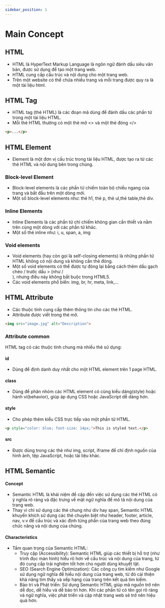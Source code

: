 ```yaml
---
sidebar_position: 1
---
```


# Main Concept

## HTML
- HTML là HyperText Markup Language là ngôn ngữ đánh dấu siêu văn bản, được sử dụng để tạo một trang web.
- HTML cung cấp cấu trúc và nội dung cho một trang web.
- Trên một website có thể chứa nhiều trang và mỗi trang được quy ra là một tài liệu html.

## HTML Tag
- HTML tag (thẻ HTML) là các đoạn mã dùng để đánh dấu các phần tử trong một tài liệu HTML.
- Mỗi thẻ HTML thường có một thẻ mở \<\> và một thẻ đóng \</\>
```html title='example'
<p>...</p>
```
## HTML Element 
- Element là một đơn vị cấu trúc trong tài liệu HTML, được tạo ra từ các thẻ HTML và nội dung bên trong chúng.

### Block-level Element
- Block-level elements là các phần tử chiếm toàn bộ chiều ngang của trang và bắt đầu trên một dòng mới.
- Một số block-level elements như: thẻ h1, thẻ p, thẻ ul,thẻ table,thẻ div.

### Inline Elements
- Inline Elements là các phần tử chỉ chiếm không gian cần thiết và nằm trên cùng một dòng với các phần tử khác.
- Một số thẻ inline như: i, u, span, a, img

### Void elements
- Void elements (hay còn gọi là self-closing elements) là những phần tử HTML không có nội dung và không cần thẻ đóng.
- Một số void elements có thể được tự đóng lại bằng cách thêm dấu gạch chéo / trước dấu > (như /<br />), nhưng điều này không bắt buộc trong HTML5.
- Các void elements phổ biển: img, br, hr, meta, link,...

## HTML Attribute
- Các thuộc tính cung cấp thêm thông tin cho các thẻ HTML.
- Attribute được viết trong thẻ mở.
```html title='example'
<img src="image.jpg" alt="Description">
```
### Attribute common
HTML tag có các thuộc tính chung mà nhiều thẻ sử dụng:
#### id
- Dùng để định danh duy nhất cho một HTML element trên 1 page HTML.
#### class
- Dùng để phân nhóm các HTML element có cùng kiểu dáng(style) hoặc hành vi(behavior), giúp áp dụng CSS hoặc JavaScript dễ dàng hơn.
#### style
- Cho phép thêm kiểu CSS trực tiếp vào một phần tử HTML.
```html title='example'
<p style="color: blue; font-size: 14px;">This is styled text.</p>
```
#### src
- Được dùng trong các thẻ như img, script, iframe để chỉ định nguồn của hình ảnh, tệp JavaScript, hoặc tài liệu khác.


## HTML Semantic
#### Concept
- Semantic HTML là khái niệm đề cập đến việc sử dụng các thẻ HTML có ý nghĩa rõ ràng và đặc trưng về mặt ngữ nghĩa để mô tả nội dung của trang web.
- Thay vì chỉ sử dụng các thẻ chung như div hay span, Semantic HTML khuyến khích sử dụng các thẻ chuyên biệt như header, footer, article, nav, v.v để cấu trúc và xác định từng phần của trang web theo đúng chức năng và nội dung của chúng.
#### Characteristics
- Tầm quan trọng của Semantic HTML:
  + Truy cập (Accessibility): Semantic HTML giúp các thiết bị hỗ trợ (như trình đọc màn hình) hiểu rõ hơn về cấu trúc và nội dung của trang, từ đó cung cấp trải nghiệm tốt hơn cho người dùng khuyết tật.
  + SEO (Search Engine Optimization): Các công cụ tìm kiếm như Google sử dụng ngữ nghĩa để hiểu nội dung của trang web, từ đó cải thiện khả năng tìm thấy và xếp hạng của trang trên kết quả tìm kiếm.
  + Bảo trì và Phát triển: Sử dụng Semantic HTML giúp mã nguồn trở nên dễ đọc, dễ hiểu và dễ bảo trì hơn. Khi các phần tử có tên gọi rõ ràng và ngữ nghĩa, việc phát triển và cập nhật trang web sẽ trở nên hiệu quả hơn.